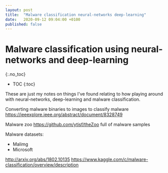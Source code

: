 ```yaml
---
layout: post
title:  "Malware classification neural-networks deep-learning"
date:   2020-09-12 09:04:00 +0100
published: false
---
```


# Malware classification using neural-networks and deep-learning
{:.no_toc}

* TOC
{:toc}

These are just my notes on things I've found relating to how playing around with neural-networks, deep-learning and malware classification.

Converting malware binaries to images to classify malware https://ieeexplore.ieee.org/abstract/document/8328749

Malware zoo https://github.com/ytisf/theZoo  full of malware samples

Malware datasets:
- Malimg 
- Microsoft


http://arxiv.org/abs/1802.10135
https://www.kaggle.com/c/malware-classification/overview/description
